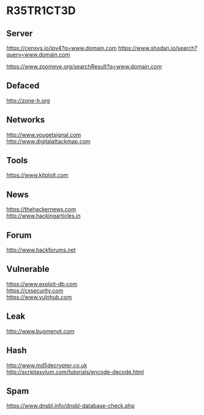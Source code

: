 # R35TR1CT3D

Server
------
https://censys.io/ipv4?q=www.domain.com
https://www.shodan.io/search?query=www.domain.com

https://www.zoomeye.org/searchResult?q=www.domain.com




Defaced
-------
http://zone-h.org


Networks
--------

http://www.yougetsignal.com<br>
http://www.digitalattackmap.com

Tools
-----

https://www.kitploit.com<br>


News
----

https://thehackernews.com<br>
http://www.hackingarticles.in


Forum
-----

http://www.hackforums.net<br>



Vulnerable
----------

https://www.exploit-db.com<br>
https://cxsecurity.com<br>
https://www.vulnhub.com<br>


Leak
----

http://www.bugmenot.com<br>


Hash
----

http://www.md5decrypter.co.uk<br>
http://scriptasylum.com/tutorials/encode-decode.html


Spam
----

https://www.dnsbl.info/dnsbl-database-check.php
